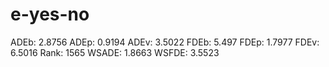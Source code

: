 # e-yes-no

ADEb: 2.8756
ADEp: 0.9194
ADEv: 3.5022
FDEb: 5.497
FDEp: 1.7977
FDEv: 6.5016
Rank: 1565
WSADE: 1.8663
WSFDE: 3.5523
